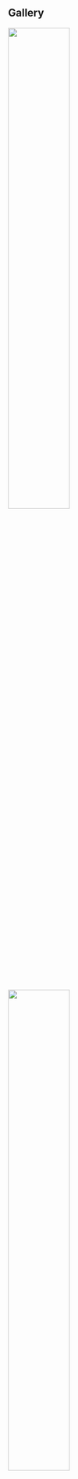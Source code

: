 ## Gallery  
<img src="./GOPR0305.JPG" width="50%">  

<img src="./GOPR0306.JPG" width="50%">  

<img src="./GOPR0307.JPG" width="50%">  

<img src="./GOPR0308.JPG" width="50%">  

<img src="./GOPR0309.JPG" width="50%">  

